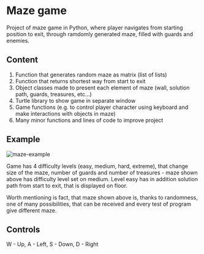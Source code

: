 # Maze game
Project of maze game in Python, where player navigates from starting position to exit, through ramdomly generated maze, filled with guards and enemies.

## Content
1. Function that generates random maze as matrix (list of lists)
2. Function that returns shortest way from start to exit
3. Object classes made to present each element of maze (wall, solution path, guards, treasures, etc...)
4. Turtle library to show game in separate window
5. Game functions (e.g. to control player character using keyboard and make interactions with objects in maze)
6. Many minor functions and lines of code to improve project

## Example
![maze-example](https://user-images.githubusercontent.com/123515299/215509446-85b5bdd6-9ede-4a51-a06f-03429e660ef3.png)

Game has 4 difficulty levels (easy, medium, hard, extreme), that change size of the maze, number of guards and number of treasures - maze shown above has difficulty level set on medium. Level easy has in addition solution path from start to exit, that is displayed on floor.

Worth mentioning is fact, that maze shown above is, thanks to randomness, one of many possibilities, that can be received and every test of program give different maze.

## Controls
W - Up, A - Left, S - Down, D - Right
